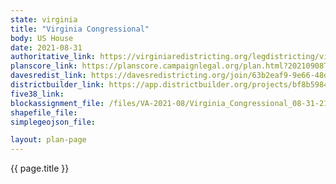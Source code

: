 ```yaml
---
state: virginia
title: "Virginia Congressional"
body: US House
date: 2021-08-31
authoritative_link: https://virginiaredistricting.org/legdistricting/virginia/comment_links
planscore_link: https://planscore.campaignlegal.org/plan.html?20210908T033820.424470298Z
davesredist_link: https://davesredistricting.org/join/63b2eaf9-9e66-48dc-9794-a95efc91a2fc
districtbuilder_link: https://app.districtbuilder.org/projects/bf8b5984-0fd0-41ab-91a4-c7013ea8ba3f
five38_link:
blockassignment_file: /files/VA-2021-08/Virginia_Congressional_08-31-21_doj.zip
shapefile_file:
simplegeojson_file:

layout: plan-page
---
```


{{ page.title }}
